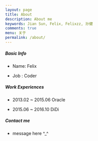 ```yaml
---
layout: page
title: About
description: About me
keywords: Jian Sun, Felix, Felixzz, 孙健
comments: true
menu: 关于
permalink: /about/
---
```


##### Basic Info

* Name: Felix

* Job : Coder

##### Work Experiences

* 2013.02 ~ 2015.06  Oracle

* 2015.06 ~ 2016.10  DiDi

##### Contact me

* message here ^_^
